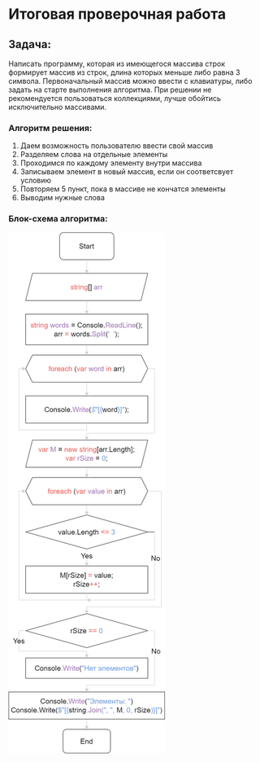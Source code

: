 # Итоговая проверочная работа #
## Задача: ##
Написать программу, которая из имеющегося массива строк формирует массив из строк, длина которых меньше либо равна 3 символа. Первоначальный массив можно ввести с клавиатуры, либо задать на старте выполнения алгоритма. При решении не рекомендуется пользоваться коллекциями, лучше обойтись исключительно массивами.

### Алгоритм решения: ###

1. Даем возможность пользователю ввести свой массив
2. Разделяем слова на отдельные элементы
4. Проходимся по каждому элементу внутри массива
5. Записываем элемент в новый массив, если он соответсвует условию
6. Повторяем 5 пункт, пока в массиве не кончатся элементы
7. Выводим нужные слова

### Блок-схема алгоритма: ###

![Диаграмма](GBHWCSH.png)
